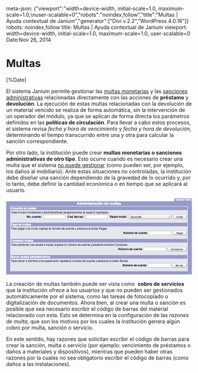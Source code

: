 meta-json: {"viewport":"width=device-width, initial-scale=1.0, maximum-scale=1.0,\nuser-scalable=0","robots":"noindex,follow","title":"Multas | Ayuda contextual de Janium","generator":["Divi v.2.2","WordPress 4.0.18"]}
robots: noindex,follow
title: Multas | Ayuda contextual de Janium
viewport: width=device-width, initial-scale=1.0, maximum-scale=1.0, user-scalable=0
Date:Nov 26, 2014


# Multas

[%Date]

El sistema Janium permite gestionar las <span
style="text-decoration: underline;">multas monetarias</span> y las <span
style="text-decoration: underline;">sanciones administrativas</span>
relacionadas directamente con las acciones de **préstamo** y
**devolución**. La ejecución de estas multas relacionadas con la
devolución de un material vencido se realiza de forma automática, sin la
intervención de un operador del módulo, ya que se aplican de forma
directa los parámetros definidos en las **políticas de circulación**.
Para llevar a cabo estos procesos, el sistema revisa *fecha y hora de
vencimiento* y *fecha y hora de devolución*, determinando el tiempo
transcurrido entre una y otra para calcular la sanción correspondiente.

Por otro lado, la institución puede crear **multas monetarias o
sanciones administrativas de otro tipo**. Esto ocurre cuando es
necesario crear una multa que el sistema <span
style="text-decoration: underline;">no puede gestionar</span> (como
pueden ser, por ejemplo, los daños al mobiliario). Ante estas
situaciones no controladas, la institución debe diseñar una sanción
dependiendo de la gravedad de lo ocurrido y, por lo tanto, debe definir
la cantidad económica o en tiempo que se aplicará al usuario.

![Pantalla de administración de multas](Pantalla_multas.png)

La creación de multas también puede ser vista como  **cobro de
servicios** que la institución ofrece a los usuarios y que no pueden ser
gestionados automáticamente por el sistema, como las tareas de
fotocopiado o digitalización de documentos. Ahora bien, al crear una
multa o sanción es posible que sea necesario escribir el código de
barras del material relacionado con esta. Esto se determina en la
configuración de las *razones de multa*, que son los motivos por los
cuales la institución genera algún cobro por multa, sanción o servicio.

En este sentido, hay razones que solicitan escribir el código de barras
para crear la sanción, multa o servicio (por ejemplo: vencimiento de
préstamos o daños a materiales y dispositivos), mientras que pueden
haber otras razones por la cuales no sea obligatorio escribir el código
de barras (como daños a las instalaciones).

